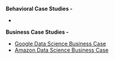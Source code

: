 **Behavioral Case Studies -**
  - []()

**Business Case Studies -**
  - [Google Data Science Business Case ](https://www.youtube.com/watch?v=o1kdg0QPyfQ)
  - [Amazon Data Science Business Case](shorturl.at/abyNT)

